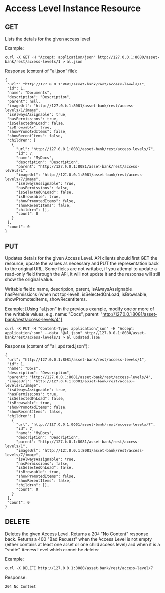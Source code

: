 # Access Level Instance Resource
## GET
Lists the details for the given access level

Example:
```
curl -X GET -H "Accept: application/json" http://127.0.0.1:8080/asset-bank/rest/access-levels/1 > al.json
```

Response (content of "al.json" file):
```
{
 "url": "http://127.0.0.1:8081/asset-bank/rest/access-levels/1",
 "id": 1,
 "name": "Documents",
 "description": "Description",
 "parent": null,
 "imageUrl": "http://127.0.0.1:8081/asset-bank/rest/access-levels/1/image",
 "isAlwaysAssignable": true,
 "hasPermissions": true,
 "isSelectedOnLoad": false,
 "isBrowsable": true,
 "showPromotedItems": false,
 "showRecentItems": false,
 "children": [
   {
     "url": "http://127.0.0.1:8081/asset-bank/rest/access-levels/7",
     "id": 7,
     "name": "MyDocs",
     "description": "Description",
     "parent": "http://127.0.0.1:8081/asset-bank/rest/access-levels/1",
     "imageUrl": "http://127.0.0.1:8081/asset-bank/rest/access-levels/7/image",
     "isAlwaysAssignable": true,
     "hasPermissions": false,
     "isSelectedOnLoad": false,
     "isBrowsable": true,
     "showPromotedItems": false,
     "showRecentItems": false,
     "children": [],
     "count": 0
   }
 ],
 "count": 0
}
```


## PUT
Updates details for the given Access Level. API clients should first GET the resource, update the values as necessary and PUT the representation back to the original URL.
Some fields are not writable, if you attempt to update a read-only field through the API, it will not update it and the response will still show the original value.

Writable fields: name, description, parent, isAlwaysAssignable, hasPermissions (when not top-level), isSelectedOnLoad, isBrowsable, showPromotedItems, showRecentItems.

Example:
[Using "al.json" in the previous example, modify one or more of the writable values,
e.g. name: "Docs", parent: "http://127.0.0.1:8081/asset-bank/rest/access-levels/4"]

```
curl -X PUT -H "Content-Type: application/json" -H "Accept: application/json" --data "@al.json" http://127.0.0.1:8080/asset-bank/rest/access-levels/1 > al_updated.json
```

Response (content of "al_updated.json"):
```
{
 "url": "http://127.0.0.1:8081/asset-bank/rest/access-levels/1",
 "id": 1,
 "name": "Docs",
 "description": "Description",
 "parent": "http://127.0.0.1:8081/asset-bank/rest/access-levels/4",
 "imageUrl": "http://127.0.0.1:8081/asset-bank/rest/access-levels/1/image",
 "isAlwaysAssignable": true,
 "hasPermissions": true,
 "isSelectedOnLoad": false,
 "isBrowsable": true,
 "showPromotedItems": false,
 "showRecentItems": false,
 "children": [
   {
     "url": "http://127.0.0.1:8081/asset-bank/rest/access-levels/7",
     "id": 7,
     "name": "MyDocs",
     "description": "Description",
     "parent": "http://127.0.0.1:8081/asset-bank/rest/access-levels/1",
     "imageUrl": "http://127.0.0.1:8081/asset-bank/rest/access-levels/7/image",
     "isAlwaysAssignable": true,
     "hasPermissions": false,
     "isSelectedOnLoad": false,
     "isBrowsable": true,
     "showPromotedItems": false,
     "showRecentItems": false,
     "children": [],
     "count": 0
   }
 ],
 "count": 0
}
```

## DELETE
Deletes the given Access Level. Returns a 204 "No Content" response back.
Returns a 400 "Bad Request" when the Access Level is not empty (either contains at least one asset or one child access level) and when it is a "static" Access Level which cannot be deleted.

Example:
```
curl -X DELETE http://127.0.0.1:8080/asset-bank/rest/access-level/7
```

Response:  
```
204 No Content
```
